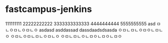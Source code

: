 # fastcampus-jenkins
111111111
22222222222
3333333333333
4444444444
5555555555
asd
ㅁㄴㅇㅁㄴㅇㅁㄴㅇ
asdasd
asddassad
dassdaadsdsasda
ㅇㅁㄴㅁㄴㅇㅁㅇㄴㅁㄴㅇ
ㅇㅁㄴㅇㅁㄴㅁㄴㅇㅁㄴㅇ
ㅇㅁㄴㅁㄴㅇㄴㅁㅇㄴㅁㅇㄴㅁㅇ
